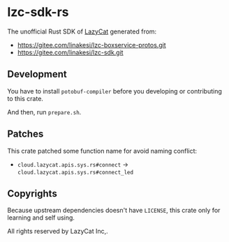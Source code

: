 # lzc-sdk-rs

The unofficial Rust SDK of [LazyCat](https://lazycat.cloud) generated from:

- https://gitee.com/linakesi/lzc-boxservice-protos.git
- https://gitee.com/linakesi/lzc-sdk.git

## Development

You have to install `potobuf-compiler` before you developing or contributing to this crate.

And then, run `prepare.sh`.

## Patches

This crate patched some function name for avoid naming conflict:

- `cloud.lazycat.apis.sys.rs#connect` -> `cloud.lazycat.apis.sys.rs#connect_led`

## Copyrights

Because upstream dependencies doesn't have `LICENSE`, this crate only for learning and self using.

All rights reserved by LazyCat Inc,.
